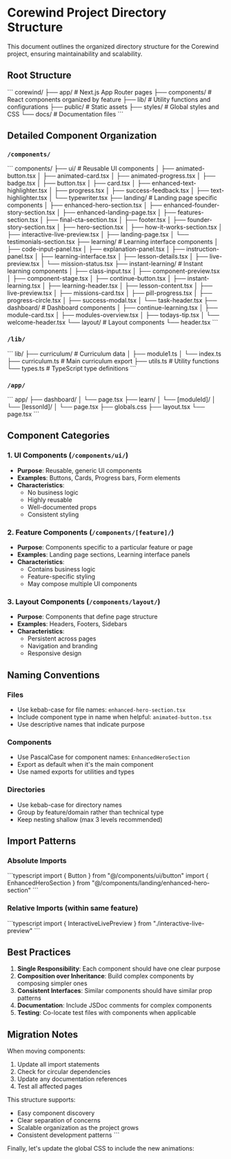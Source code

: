 # Corewind Project Directory Structure

This document outlines the organized directory structure for the Corewind project, ensuring maintainability and scalability.

## Root Structure
\`\`\`
corewind/
├── app/                          # Next.js App Router pages
├── components/                   # React components organized by feature
├── lib/                         # Utility functions and configurations
├── public/                      # Static assets
├── styles/                      # Global styles and CSS
└── docs/                        # Documentation files
\`\`\`

## Detailed Component Organization

### `/components/`
\`\`\`
components/
├── ui/                          # Reusable UI components
│   ├── animated-button.tsx
│   ├── animated-card.tsx
│   ├── animated-progress.tsx
│   ├── badge.tsx
│   ├── button.tsx
│   ├── card.tsx
│   ├── enhanced-text-highlighter.tsx
│   ├── progress.tsx
│   ├── success-feedback.tsx
│   ├── text-highlighter.tsx
│   └── typewriter.tsx
├── landing/                     # Landing page specific components
│   ├── enhanced-hero-section.tsx
│   ├── enhanced-founder-story-section.tsx
│   ├── enhanced-landing-page.tsx
│   ├── features-section.tsx
│   ├── final-cta-section.tsx
│   ├── footer.tsx
│   ├── founder-story-section.tsx
│   ├── hero-section.tsx
│   ├── how-it-works-section.tsx
│   ├── interactive-live-preview.tsx
│   ├── landing-page.tsx
│   └── testimonials-section.tsx
├── learning/                    # Learning interface components
│   ├── code-input-panel.tsx
│   ├── explanation-panel.tsx
│   ├── instruction-panel.tsx
│   ├── learning-interface.tsx
│   ├── lesson-details.tsx
│   ├── live-preview.tsx
│   └── mission-status.tsx
├── instant-learning/            # Instant learning components
│   ├── class-input.tsx
│   ├── component-preview.tsx
│   ├── component-stage.tsx
│   ├── continue-button.tsx
│   ├── instant-learning.tsx
│   ├── learning-header.tsx
│   ├── lesson-content.tsx
│   ├── live-preview.tsx
│   ├── missions-card.tsx
│   ├── pill-progress.tsx
│   ├── progress-circle.tsx
│   ├── success-modal.tsx
│   └── task-header.tsx
├── dashboard/                   # Dashboard components
│   ├── continue-learning.tsx
│   ├── module-card.tsx
│   ├── modules-overview.tsx
│   ├── todays-tip.tsx
│   └── welcome-header.tsx
└── layout/                      # Layout components
    └── header.tsx
\`\`\`

### `/lib/`
\`\`\`
lib/
├── curriculum/                  # Curriculum data
│   ├── module1.ts
│   └── index.ts
├── curriculum.ts               # Main curriculum export
├── utils.ts                    # Utility functions
└── types.ts                    # TypeScript type definitions
\`\`\`

### `/app/`
\`\`\`
app/
├── dashboard/
│   └── page.tsx
├── learn/
│   └── [moduleId]/
│       └── [lessonId]/
│           └── page.tsx
├── globals.css
├── layout.tsx
└── page.tsx
\`\`\`

## Component Categories

### 1. UI Components (`/components/ui/`)
- **Purpose**: Reusable, generic UI components
- **Examples**: Buttons, Cards, Progress bars, Form elements
- **Characteristics**: 
  - No business logic
  - Highly reusable
  - Well-documented props
  - Consistent styling

### 2. Feature Components (`/components/[feature]/`)
- **Purpose**: Components specific to a particular feature or page
- **Examples**: Landing page sections, Learning interface panels
- **Characteristics**:
  - Contains business logic
  - Feature-specific styling
  - May compose multiple UI components

### 3. Layout Components (`/components/layout/`)
- **Purpose**: Components that define page structure
- **Examples**: Headers, Footers, Sidebars
- **Characteristics**:
  - Persistent across pages
  - Navigation and branding
  - Responsive design

## Naming Conventions

### Files
- Use kebab-case for file names: `enhanced-hero-section.tsx`
- Include component type in name when helpful: `animated-button.tsx`
- Use descriptive names that indicate purpose

### Components
- Use PascalCase for component names: `EnhancedHeroSection`
- Export as default when it's the main component
- Use named exports for utilities and types

### Directories
- Use kebab-case for directory names
- Group by feature/domain rather than technical type
- Keep nesting shallow (max 3 levels recommended)

## Import Patterns

### Absolute Imports
\`\`\`typescript
import { Button } from "@/components/ui/button"
import { EnhancedHeroSection } from "@/components/landing/enhanced-hero-section"
\`\`\`

### Relative Imports (within same feature)
\`\`\`typescript
import { InteractiveLivePreview } from "./interactive-live-preview"
\`\`\`

## Best Practices

1. **Single Responsibility**: Each component should have one clear purpose
2. **Composition over Inheritance**: Build complex components by composing simpler ones
3. **Consistent Interfaces**: Similar components should have similar prop patterns
4. **Documentation**: Include JSDoc comments for complex components
5. **Testing**: Co-locate test files with components when applicable

## Migration Notes

When moving components:
1. Update all import statements
2. Check for circular dependencies
3. Update any documentation references
4. Test all affected pages

This structure supports:
- Easy component discovery
- Clear separation of concerns
- Scalable organization as the project grows
- Consistent development patterns
\`\`\`

Finally, let's update the global CSS to include the new animations:
